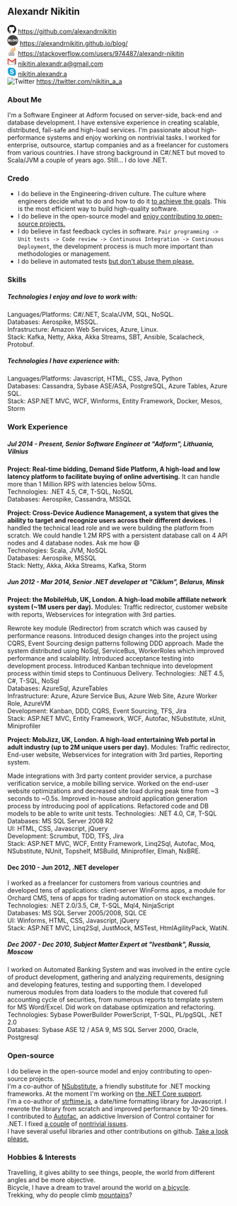 ## Alexandr Nikitin

![GitHub](https://raw.githubusercontent.com/alexandrnikitin/cv/master/images/github.png) https://github.com/alexandrnikitin  
![Blog](https://raw.githubusercontent.com/alexandrnikitin/cv/master/images/blog.png) https://alexandrnikitin.github.io/blog/  
![Stackoverflow](https://raw.githubusercontent.com/alexandrnikitin/cv/master/images/stackoverflow.png) https://stackoverflow.com/users/974487/alexandr-nikitin  
![Gmail](https://raw.githubusercontent.com/alexandrnikitin/cv/master/images/gmail.png) [nikitin.alexandr.a@gmail.com](mailto:nikitin.alexandr.a@gmail.com)  
![Skype](https://raw.githubusercontent.com/alexandrnikitin/cv/master/images/skype.png) [nikitin.alexandr.a](skype:nikitin.alexandr.a)  
![Twitter](https://raw.githubusercontent.com/alexandrnikitin/cv/master/images/ttwitter.png) https://twitter.com/nikitin_a_a  

### About Me

I'm a Software Engineer at Adform focused on server-side, back-end and database development. I have extensive experience in creating scalable, distributed, fail-safe and high-load services. I'm passionate about high-performance systems and enjoy working on nontrivial tasks. I worked for enterprise, outsource, startup companies and as a freelancer for customers from various countries. I have strong background in C#/.NET but moved to Scala/JVM a couple of years ago. Still... I do love .NET.



### Credo

* I do believe in the Engineering-driven culture. The culture where engineers decide what to do and how to do it [to achieve the goals](https://alexandrnikitin.github.io/blog/cross-device-wheel-the-beginning/). This is the most efficient way to build high-quality software.  
* I do believe in the open-source model and [enjoy contributing to open-source projects.](https://alexandrnikitin.github.io/cv/#OS)  
* I do believe in fast feedback cycles in software. `Pair programming -> Unit tests -> Code review -> Continuous Integration -> Continuous Deployment`, the development process is much more important than methodologies or management.  
* I do believe in automated tests [but don't abuse them please.](https://alexandrnikitin.github.io/blog/a-single-purpose-of-automated-testing/)



### Skills

##### Technologies I enjoy and love to work with:  
Languages/Platforms: C#/.NET, Scala/JVM, SQL, NoSQL.  
Databases: Aerospike, MSSQL.  
Infrastructure: Amazon Web Services, Azure, Linux.  
Stack: Kafka, Netty, Akka, Akka Streams, SBT, Ansible, Scalacheck, Protobuf.  

##### Technologies I have experience with:
Languages/Platforms: Javascript, HTML, CSS, Java, Python  
Databases: Cassandra, Sybase ASE/ASA, PostgreSQL, Azure Tables, Azure SQL.  
Stack: ASP.NET MVC, WCF, Winforms, Entity Framework, Docker, Mesos, Storm



### Work Experience

##### Jul 2014 - Present, Senior Software Engineer at "Adform", Lithuania, Vilnius
**Project: Real-time bidding, Demand Side Platform, A high-load and low latency platform to facilitate buying of online advertising.** It can handle more than 1 Million RPS with latencies below 50ms.  
Technologies: .NET 4.5, C#, T-SQL, NoSQL  
Databases: Aerospike, Cassandra, MSSQL  

**Project: Cross-Device Audience Management, a system that gives the ability to target and recognize users across their different devices.** I handled the technical lead role and we were building the platform from scratch. We could handle 1.2M RPS with a persistent database call on 4 API nodes and 4 database nodes. Ask me how :smile:  
Technologies: Scala, JVM, NoSQL  
Databases: Aerospike, MSSQL  
Stack: Netty, Akka, Akka Streams, Kafka, Storm    

##### Jun 2012 - Mar 2014, Senior .NET developer at "Ciklum", Belarus, Minsk
**Project: the MobileHub, UK, London. A high-load mobile affiliate network system (~1M users per day).** Modules: Traffic redirector, customer website with reports, Webservices for integration with 3rd parties.

Rewrote key module (Redirector) from scratch which was caused by performance reasons. Introduced design changes into the project using CQRS, Event Sourcing design patterns following DDD approach. Made the system distributed using NoSql, ServiceBus, WorkerRoles which improved performance and scalability.
Introduced acceptance testing into development process.
Introduced Kanban technique into development process within timid steps to Continuous Delivery.
Technologies: .NET 4.5, C#, T-SQL, NoSql  
Databases: AzureSql, AzureTables  
Infrastructure: Azure, Azure Service Bus, Azure Web Site, Azure Worker Role, AzureVM  
Development: Kanban, DDD, CQRS, Event Sourcing, TFS, Jira  
Stack: ASP.NET MVC, Entity Framework, WCF, Autofac, NSubstitute, xUnit, Miniprofiler  

**Project: MobJizz, UK, London. A high-load entertaining Web portal in adult industry (up to 2M unique users per day).**
Modules: Traffic redirector, End-user website, Webservices for integration with 3rd parties, Reporting system.

Made integrations with 3rd party content provider service, a purchase verification service, a mobile billing service. Worked on the end-user website optimizations and decreased site load during peak time from ~3 seconds to ~0.5s. Improved in-house android application generation process by introducing pool of applications. Refactored code and DB models to be able to write unit tests.
Technologies: .NET 4.0, C#, T-SQL  
Databases: MS SQL Server 2008 R2  
UI: HTML, CSS, Javascript, jQuery  
Development: Scrumbut, TDD, TFS, Jira  
Stack: ASP.NET MVC, WCF, Entity Framework, Linq2Sql, Autofac, Moq, NSubstitute, NUnit, Topshelf, MSBuild, Miniprofiler, Elmah, NxBRE.  

#### Dec 2010 - Jun 2012, .NET developer
I worked as a freelancer for customers from various countries and developed tens of applications: client-server WinForms apps, a module for Orchard CMS, tens of apps for trading automation on stock exchanges.
Technologies: .NET 2.0/3.5, C#, T-SQL, Mql4, NinjaScript  
Databases: MS SQL Server 2005/2008, SQL CE  
UI: Winforms, HTML, CSS, Javascript, jQuery  
Stack: ASP.NET MVC, Linq2Sql, JustMock, MSTest, HtmlAgilityPack, WatiN.  

##### Dec 2007 - Dec 2010, Subject Matter Expert at "Ivestbank", Russia, Moscow

I worked on Automated Banking System and was involved in the entire cycle of product development, gathering and analyzing requirements, designing and developing features, testing and supporting them. I developed numerous modules from data loaders to the module that covered full accounting cycle of securities, from numerous reports to template system for MS Word/Excel. Did work on database optimization and refactoring.
Technologies: Sybase PowerBuilder PowerScript, T-SQL, PL/pgSQL, .NET 2.0  
Databases: Sybase ASE 12 / ASA 9, MS SQL Server 2000, Oracle, Postgresql  

### Open-source

I do believe in the open-source model and enjoy contributing to open-source projects.   
I'm a co-author of [NSubstitute](https://nsubstitute.github.io/), a friendly substitute for .NET mocking frameworks. At the moment I'm working on [the .NET Core support](https://github.com/nsubstitute/NSubstitute/pull/197).  
I'm a co-author of [strftime.js](https://github.com/samsonjs/strftime), a date/time formatting library for Javascript. I rewrote the library from scratch and improved performance by 10-20 times.  
I contributed to [Autofac](https://autofac.org/), an addictive Inversion of Control container for .NET. I fixed [a couple](https://github.com/autofac/Autofac/pull/542) of [nontrivial issues](https://github.com/autofac/Autofac/pull/528).  
I have several useful libraries and other contributions on github. [Take a look please.](https://github.com/alexandrnikitin)


### Hobbies & Interests

Travelling, it gives ability to see things, people, the world from different angles and be more objective.  
Bicycle, I have a dream to travel around the world on [a bicycle](http://instagram.com/p/lCbB6mPpG7).  
Trekking, why do people climb [mountains](http://instagram.com/p/nQZoPRvpKr)?  
